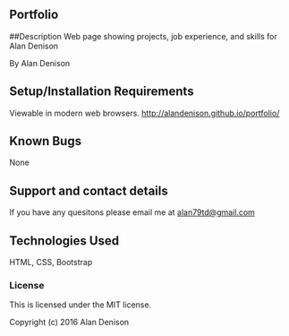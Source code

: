 ## Portfolio


##Description
Web page showing projects, job experience, and skills for Alan Denison

By Alan Denison

## Setup/Installation Requirements

Viewable in modern web browsers.
http://alandenison.github.io/portfolio/

## Known Bugs

None

## Support and contact details

If you have any quesitons please email me at alan79td@gmail.com

## Technologies Used

HTML, CSS, Bootstrap

### License

This is licensed under the MIT license.

Copyright (c) 2016 Alan Denison
